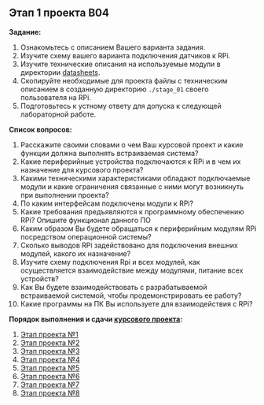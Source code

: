 ## Этап 1 проекта В04

__Задание:__  
1. Ознакомьтесь с описанием Вашего варианта задания. 
2. Изучите схему вашего варианта подключения датчиков к RPi. 
3. Изучите технические описания на используемые модули в директории [datasheets](../../datasheets).
4. Скопируйте необходимые для проекта файлы с техническим описанием в созданную директорию `./stage_01` своего пользователя на RPi.
5. Подготовьтесь к устному ответу для допуска к следующей лабораторной работе.

__Список вопросов:__
1. Расскажите своими словами о чем Ваш курсовой проект и какие функции должна выполнять встраиваемая система?
2. Какие периферийные устройства подключаются к RPi и в чем их назначение для курсового проекта?
3. Какими техническими характеристиками обладают подключаемые модули и какие ограничения связанные с ними могут возникнуть при выполнении проекта?
4. По каким интерфейсам подключены модули к RPi?
5. Какие требования предъявляются к программному обеспечению RPi? Опишите функционал данного ПО
6. Каким образом Вы будете обращаться к периферийным модулям RPi посредством операционной системы?
7. Сколько выводов RPi задействовано для подключения внешних модулей, какого их назначение?
8. Изучите схему подключения Rpi и всех модулей, как осуществляется взаимодействие между модулями, питание всех устройств?
9. Как Вы будете взаимодействовать с разрабатываемой встраиваемой системой, чтобы продемонстрировать ее работу?
10. Какие программы на ПК Вы используете для взаимодействия с RPi?

__Порядок выполнения и сдачи [курсового проекта](var_04_task.md):__
1. [Этап проекта №1](var_04_stage_01.md)
2. [Этап проекта №2](var_04_stage_02.md)
3. [Этап проекта №3](var_04_stage_03.md)
4. [Этап проекта №4](var_04_stage_04.md)
5. [Этап проекта №5](var_04_stage_05.md)
6. [Этап проекта №6](var_04_stage_06.md)
7. [Этап проекта №7](var_04_stage_07.md)
8. [Этап проекта №8](var_04_stage_08.md)


